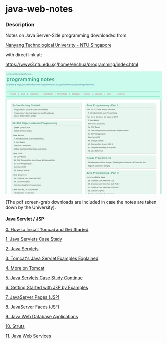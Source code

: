 # java-web-notes

### Description

Notes on Java Server-Side programming downloaded from 

[Nanyang Technological University - NTU Singapore](https://www.ntu.edu.sg/)

with direct link at:

https://www3.ntu.edu.sg/home/ehchua/programming/index.html

![programming notes](https://raw.githubusercontent.com/mmackenzie-syd/java-web-notes/main/source-thb.png)

(The pdf screen-grab downloads are included in case the notes are taken down by the University).

#### Java Servlet / JSP

[0. How to Install Tomcat and Get Started](https://www3.ntu.edu.sg/home/ehchua/programming/howto/Tomcat_HowTo.html)

[1. Java Servlets Case Study](https://www3.ntu.edu.sg/home/ehchua/programming/java/JavaServletCaseStudy.html)

[2. Java Servlets](https://www3.ntu.edu.sg/home/ehchua/programming/java/JavaServlets.html)

[3. Tomcat's Java Servlet Examples Explained](https://www3.ntu.edu.sg/home/ehchua/programming/java/JavaServletExamples.html)

[4. More on Tomcat](https://www3.ntu.edu.sg/home/ehchua/programming/howto/Tomcat_More.html)

[5. Java Servlets Case Study Continue](https://www3.ntu.edu.sg/home/ehchua/programming/java/JavaServletCaseStudyPart2.html)

[6. Getting Started with JSP by Examples](https://www3.ntu.edu.sg/home/ehchua/programming/java/JSPByExample.html)

[7. JavaServer Pages (JSP)](https://www3.ntu.edu.sg/home/ehchua/programming/java/JavaServerPages.html)

[8. JavaServer Faces (JSF)](https://www3.ntu.edu.sg/home/ehchua/programming/java/JavaServerFaces.html)

[9. Java Web Database Applications](https://www3.ntu.edu.sg/home/ehchua/programming/java/JavaWebDBApp.html)

[10. Struts](https://www3.ntu.edu.sg/home/ehchua/programming/java/Struts2.html)

[11. Java Web Services](https://www3.ntu.edu.sg/home/ehchua/programming/java/JavaWebServices.html)




